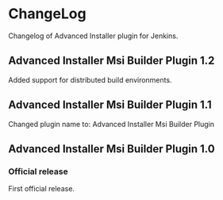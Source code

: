 ChangeLog
=========
Changelog of Advanced Installer plugin for Jenkins.

Advanced Installer Msi Builder Plugin  1.2
-----------------------
Added support for distributed build environments.

Advanced Installer Msi Builder Plugin  1.1
-----------------------
Changed plugin name to: Advanced Installer Msi Builder Plugin

Advanced Installer Msi Builder Plugin  1.0
-----------------------
### Official release
First official release.